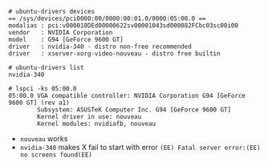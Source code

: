 ﻿
```text
# ubuntu-drivers devices
== /sys/devices/pci0000:00/0000:00:01.0/0000:05:00.0 ==
modalias : pci:v000010DEd00000622sv00001043sd000082FCbc03sc00i00
vendor   : NVIDIA Corporation
model    : G94 [GeForce 9600 GT]
driver   : nvidia-340 - distro non-free recommended
driver   : xserver-xorg-video-nouveau - distro free builtin

# ubuntu-drivers list
nvidia-340

# lspci -ks 05:00.0
05:00.0 VGA compatible controller: NVIDIA Corporation G94 [GeForce 9600 GT] (rev a1)
        Subsystem: ASUSTeK Computer Inc. G94 [GeForce 9600 GT]
        Kernel driver in use: nouveau
        Kernel modules: nvidiafb, nouveau
```

* `nouveau` works
* `nvidia-340` makes X fail to start with error
  `(EE) Fatal server error:(EE) no screens found(EE)`




